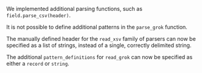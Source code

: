 We implemented additional parsing functions, such as `field.parse_csv(header)`.

It is not possible to define additional patterns in the `parse_grok` function.

The manually defined header for the `read_xsv` family of parsers can now be
specified as a list of strings, instead of a single, correctly delimited string.

The additional `pattern_definitions` for `read_grok` can now be specified as
either a `record` or `string`.
